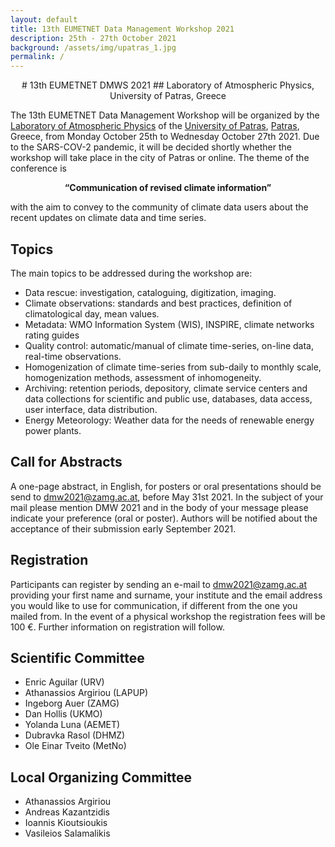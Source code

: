 ```yaml
---
layout: default
title: 13th EUMETNET Data Management Workshop 2021
description: 25th - 27th October 2021
background: /assets/img/upatras_1.jpg
permalink: /
---
```



<div align="center">
# 13th EUMETNET DMWS 2021
## Laboratory of Atmospheric Physics, University of Patras, Greece
</div>

The 13th EUMETNET Data Management Workshop will be organized by the [Laboratory of Atmospheric Physics](https://www.atmosphere-upatras.gr/en) of the [University of Patras](http://www.upatras.gr/en), [Patras](https://goo.gl/maps/KN76MsCq81KCduUy8), Greece, from Monday October 25th to Wednesday October 27th 2021. Due to the SARS-COV-2 pandemic, it will be decided shortly whether the workshop will take place in the city of Patras or online.
The theme of the conference is
<div align="center">
<b>“Communication of revised climate information”</b>
</div>


 with the aim to convey to the community of climate data users about the recent updates on climate data and time series.

## Topics
The main topics to be addressed during the workshop are:
-	Data rescue: investigation, cataloguing, digitization, imaging.
-	Climate observations: standards and best practices, definition of climatological day, mean values.
-	Metadata: WMO Information System (WIS), INSPIRE, climate networks rating guides
-	Quality control: automatic/manual of climate time-series, on-line data, real-time observations.
-	Homogenization of climate time-series from sub-daily to monthly scale, homogenization methods, assessment of inhomogeneity.
-	Archiving: retention periods, depository, climate service centers and data collections for scientific and public use, databases, data access, user interface, data distribution.
-	Energy Meteorology: Weather data for the needs of renewable energy power plants.

## Call for Abstracts
A one-page abstract, in English, for posters or oral presentations should be send to dmw2021@zamg.ac.at, before May 31st 2021. In the subject of your mail please mention DMW 2021 and in the body of your message please indicate your preference (oral or poster). Authors will be notified about the acceptance of their submission early September 2021.

## Registration
Participants can register by sending an e-mail to dmw2021@zamg.ac.at providing your first name and surname, your institute and the email address you would like to use for communication, if different from the one you mailed from. 
In the event of a physical workshop the registration fees will be 100 €. Further information on registration will follow.
 
## Scientific Committee
-	Enric Aguilar (URV)
-	Athanassios Argiriou (LAPUP)
-	Ingeborg Auer (ZAMG)
-	Dan Hollis (UKMO) 
-	Yolanda Luna (AEMET)
-	Dubravka Rasol (DHMZ)
-	Ole Einar Tveito (MetNo)

## Local Organizing Committee
-	Athanassios Argiriou
-	Andreas Kazantzidis
-	Ioannis Kioutsioukis
-	Vasileios Salamalikis

